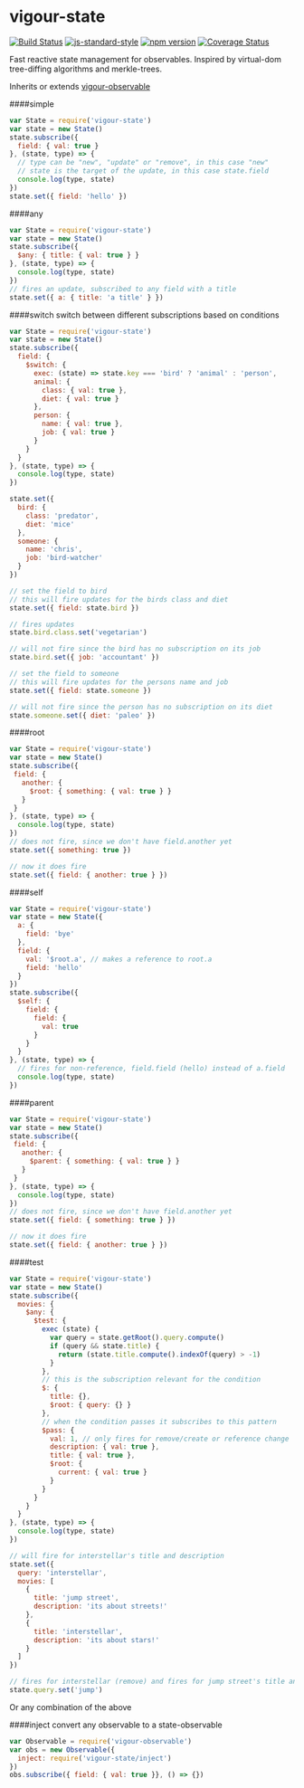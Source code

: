 # vigour-state
<!-- VDOC.badges travis; standard; npm; coveralls -->
<!-- DON'T EDIT THIS SECTION (including comments), INSTEAD RE-RUN `vdoc` TO UPDATE -->
[![Build Status](https://travis-ci.org/vigour-io/state.svg?branch=master)](https://travis-ci.org/vigour-io/state)
[![js-standard-style](https://img.shields.io/badge/code%20style-standard-brightgreen.svg)](http://standardjs.com/)
[![npm version](https://badge.fury.io/js/vigour-state.svg)](https://badge.fury.io/js/vigour-state)
[![Coverage Status](https://coveralls.io/repos/github/vigour-io/state/badge.svg?branch=master&cachebust)](https://coveralls.io/github/vigour-io/state?branch=master)

<!-- VDOC END -->
Fast reactive state management for observables.
Inspired by virtual-dom tree-diffing algorithms and merkle-trees.

Inherits or extends [vigour-observable](https://github.com/vigour-io/observable)

####simple
```javascript
var State = require('vigour-state')
var state = new State()
state.subscribe({
  field: { val: true }
}, (state, type) => {
  // type can be "new", "update" or "remove", in this case "new"
  // state is the target of the update, in this case state.field
  console.log(type, state)
})
state.set({ field: 'hello' })
```

####any
```javascript
var State = require('vigour-state')
var state = new State()
state.subscribe({
  $any: { title: { val: true } }
}, (state, type) => {
  console.log(type, state)
})
// fires an update, subscribed to any field with a title
state.set({ a: { title: 'a title' } })
```

####switch
switch between different subscriptions based on conditions
```javascript
var State = require('vigour-state')
var state = new State()
state.subscribe({
  field: {
    $switch: {
      exec: (state) => state.key === 'bird' ? 'animal' : 'person',
      animal: {
        class: { val: true },
        diet: { val: true }
      },
      person: {
        name: { val: true },
        job: { val: true }
      }
    }
  }
}, (state, type) => {
  console.log(type, state)
})

state.set({
  bird: {
    class: 'predator',
    diet: 'mice'
  },
  someone: {
    name: 'chris',
    job: 'bird-watcher'
  }
})

// set the field to bird
// this will fire updates for the birds class and diet
state.set({ field: state.bird })

// fires updates
state.bird.class.set('vegetarian')

// will not fire since the bird has no subscription on its job
state.bird.set({ job: 'accountant' })

// set the field to someone
// this will fire updates for the persons name and job
state.set({ field: state.someone })

// will not fire since the person has no subscription on its diet
state.someone.set({ diet: 'paleo' })
```

####root
```javascript
var State = require('vigour-state')
var state = new State()
state.subscribe({
 field: {
   another: {
     $root: { something: { val: true } }
   }
 }
}, (state, type) => {
  console.log(type, state)
})
// does not fire, since we don't have field.another yet
state.set({ something: true })

// now it does fire
state.set({ field: { another: true } })
```

####self
```javascript
var State = require('vigour-state')
var state = new State({
  a: {
    field: 'bye'
  },
  field: {
    val: '$root.a', // makes a reference to root.a
    field: 'hello'
  }
})
state.subscribe({
  $self: {
    field: {
      field: {
        val: true
      }
    }
  }
}, (state, type) => {
  // fires for non-reference, field.field (hello) instead of a.field
  console.log(type, state)
})

```

####parent
```javascript
var State = require('vigour-state')
var state = new State()
state.subscribe({
 field: {
   another: {
     $parent: { something: { val: true } }
   }
 }
}, (state, type) => {
  console.log(type, state)
})
// does not fire, since we don't have field.another yet
state.set({ field: { something: true } })

// now it does fire
state.set({ field: { another: true } })
```

####test
```javascript
var State = require('vigour-state')
var state = new State()
state.subscribe({
  movies: {
    $any: {
      $test: {
        exec (state) {
          var query = state.getRoot().query.compute()
          if (query && state.title) {
            return (state.title.compute().indexOf(query) > -1)
          }
        },
        // this is the subscription relevant for the condition
        $: {
          title: {},
          $root: { query: {} }
        },
        // when the condition passes it subscribes to this pattern
        $pass: {
          val: 1, // only fires for remove/create or reference change
          description: { val: true },
          title: { val: true },
          $root: {
            current: { val: true }
          }
        }
      }
    }
  }
}, (state, type) => {
  console.log(type, state)
})

// will fire for interstellar's title and description
state.set({
  query: 'interstellar',
  movies: [
    {
      title: 'jump street',
      description: 'its about streets!'
    },
    {
      title: 'interstellar',
      description: 'its about stars!'
    }
  ]
})

// fires for interstellar (remove) and fires for jump street's title and description
state.query.set('jump')
```
Or any combination of the above

####inject
convert any observable to a state-observable
```javascript
var Observable = require('vigour-observable')
var obs = new Observable({
  inject: require('vigour-state/inject')
})
obs.subscribe({ field: { val: true }}, () => {})
```